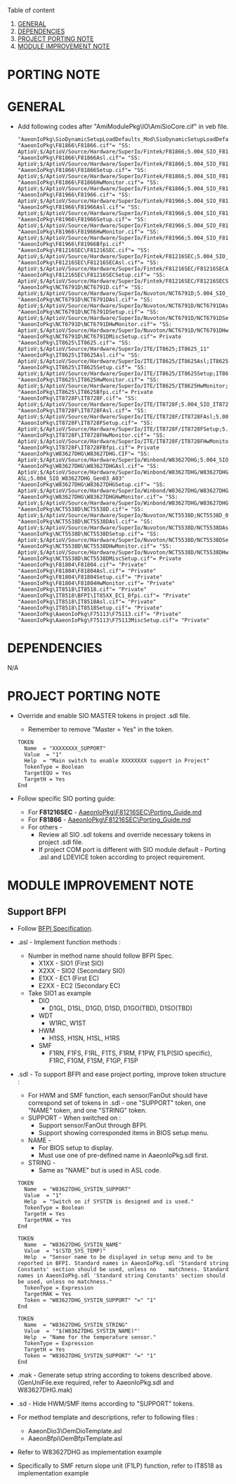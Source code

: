 Table of content
1. [GENERAL](#general)
2. [DEPENDENCIES](#dependencies)
3. [PROJECT PORTING NOTE](#project-porting-note)
4. [MODULE IMPROVEMENT NOTE](#module-improvement-note)

PORTING NOTE
================================

GENERAL
================================

* Add following codes after "AmiModulePkg\IO\AmiSioCore.cif" in veb file.

   ```
   "AaeonIoPkg\SioDynamicSetupLoadDefaults_Mod\SioDynamicSetupLoadDefaults.cif"
   "AaeonIoPkg\F81866\F81866.cif"= "SS: AptioV;$/AptioV/Source/Hardware/SuperIo/Fintek/F81866;5.004_SIO_F81866_Gen03_A00"
   "AaeonIoPkg\F81866\F81866Asl.cif"= "SS: AptioV;$/AptioV/Source/Hardware/SuperIo/Fintek/F81866;5.004_SIO_F81866_Gen03_A00"
   "AaeonIoPkg\F81866\F81866Setup.cif"= "SS: AptioV;$/AptioV/Source/Hardware/SuperIo/Fintek/F81866;5.004_SIO_F81866_Gen03_A00"
   "AaeonIoPkg\F81866\F81866HwMonitor.cif"= "SS: AptioV;$/AptioV/Source/Hardware/SuperIo/Fintek/F81866;5.004_SIO_F81866_Gen03_A00"
   "AaeonIoPkg\F81966\F81966.cif"= "SS: AptioV;$/AptioV/Source/Hardware/SuperIo/Fintek/F81966;5.004_SIO_F81966_Gen03_A00"
   "AaeonIoPkg\F81966\F81966Asl.cif"= "SS: AptioV;$/AptioV/Source/Hardware/SuperIo/Fintek/F81966;5.004_SIO_F81966_Gen03_A00"
   "AaeonIoPkg\F81966\F81966Setup.cif"= "SS: AptioV;$/AptioV/Source/Hardware/SuperIo/Fintek/F81966;5.004_SIO_F81966_Gen03_A00"
   "AaeonIoPkg\F81966\F81966HwMonitor.cif"= "SS: AptioV;$/AptioV/Source/Hardware/SuperIo/Fintek/F81966;5.004_SIO_F81966_Gen03_A00"
   "AaeonIoPkg\F81966\F81966Bfpi.cif"
   "AaeonIoPkg\F81216SEC\F81216SEC.cif"= "SS: AptioV;$/AptioV/Source/Hardware/SuperIo/Fintek/F81216SEC;5.004_SIO_F81216SEC_Gen03_A00"
   "AaeonIoPkg\F81216SEC\F81216SECAsl.cif"= "SS: AptioV;$/AptioV/Source/Hardware/SuperIo/Fintek/F81216SEC/F81216SECAsl;5.004_SIO_F81216SEC_Gen03_A00"
   "AaeonIoPkg\F81216SEC\F81216SECSetup.cif"= "SS: AptioV;$/AptioV/Source/Hardware/SuperIo/Fintek/F81216SEC/F81216SECSetup;5.004_SIO_F81216SEC_Gen03_A00"
   "AaeonIoPkg\NCT6791D\NCT6791D.cif"= "SS: AptioV;$/AptioV/Source/Hardware/SuperIo/Nuvoton/NCT6791D;5.004_SIO_NCT6791D_Gen03_A00"
   "AaeonIoPkg\NCT6791D\NCT6791DAsl.cif"= "SS: AptioV;$/AptioV/Source/Hardware/SuperIo/Nuvoton/NCT6791D/NCT6791DAsl;5.004_SIO_NCT6791D_Gen03_A00"
   "AaeonIoPkg\NCT6791D\NCT6791DSetup.cif"= "SS: AptioV;$/AptioV/Source/Hardware/SuperIo/Nuvoton/NCT6791D/NCT6791DSetup;5.004_SIO_NCT6791D_Gen03_A00"
   "AaeonIoPkg\NCT6791D\NCT6791DHwMonitor.cif"= "SS: AptioV;$/AptioV/Source/Hardware/SuperIo/Nuvoton/NCT6791D/NCT6791DHwMonitor;5.004_SIO_NCT6791D_Gen03_A00"
   "AaeonIoPkg\NCT6791D\NCT6791DMiscSetup.cif"= Private
   "AaeonIoPkg\IT8625\IT8625.cif"= "SS: AptioV;$/AptioV/Source/Hardware/SuperIo/ITE/IT8625;IT8625_11"
   "AaeonIoPkg\IT8625\IT8625Asl.cif"= "SS: AptioV;$/AptioV/Source/Hardware/SuperIo/ITE/IT8625/IT8625Asl;IT8625_11"
   "AaeonIoPkg\IT8625\IT8625Setup.cif"= "SS: AptioV;$/AptioV/Source/Hardware/SuperIo/ITE/IT8625/IT8625Setup;IT8625_11"
   "AaeonIoPkg\IT8625\IT8625HwMonitor.cif"= "SS: AptioV;$/AptioV/Source/Hardware/SuperIo/ITE/IT8625/IT8625HwMonitor;IT8625_11"
   "AaeonIoPkg\IT8625\IT8625Bfpi.cif"= Private
   "AaeonIoPkg\IT8728F\IT8728F.cif"= "SS: AptioV;$/AptioV/Source/Hardware/SuperIo/ITE/IT8728F;5.004_SIO_IT8728F_Gen03_A01"
   "AaeonIoPkg\IT8728F\IT8728FAsl.cif"= "SS: AptioV;$/AptioV/Source/Hardware/SuperIo/ITE/IT8728F/IT8728FAsl;5.004_SIO_IT8728F_Gen03_A01"
   "AaeonIoPkg\IT8728F\IT8728FSetup.cif"= "SS: AptioV;$/AptioV/Source/Hardware/SuperIo/ITE/IT8728F/IT8728FSetup;5.004_SIO_IT8728F_Gen03_A01"
   "AaeonIoPkg\IT8728F\IT8728FHwMonitor.cif"= "SS: AptioV;$/AptioV/Source/Hardware/SuperIo/ITE/IT8728F/IT8728FHwMonitor;5.004_SIO_IT8728F_Gen03_A01"
   "AaeonIoPkg\IT8728F\IT8728FBfpi.cif"= Private
   "AaeonIoPkg\W83627DHG\W83627DHG.CIF"= "SS: AptioV;$/AptioV/Source/Hardware/SuperIo/Winbond/W83627DHG;5.004_SIO_W83627DHG_Gen03_A03"
   "AaeonIoPkg\W83627DHG\W83627DHGAsl.cif"= "SS: AptioV;$/AptioV/Source/Hardware/SuperIo/Winbond/W83627DHG/W83627DHG ASL;5.004_SIO_W83627DHG_Gen03_A03"
   "AaeonIoPkg\W83627DHG\W83627DHGSetup.cif"= "SS: AptioV;$/AptioV/Source/Hardware/SuperIo/Winbond/W83627DHG/W83627DHGSetup;5.004_SIO_W83627DHG_Gen03_A03"
   "AaeonIoPkg\W83627DHG\W83627DHGHwMonitor.cif"= "SS: AptioV;$/AptioV/Source/Hardware/SuperIo/Winbond/W83627DHG/W83627DHGHwMonitor;5.004_SIO_W83627DHG_Gen03_A03"
   "AaeonIoPkg\NCT5538D\NCT5538D.cif"= "SS: AptioV;$/AptioV/Source/Hardware/SuperIo/Nuvoton/NCT5538D;NCT5538D_00"
   "AaeonIoPkg\NCT5538D\NCT5538DAsl.cif"= "SS: AptioV;$/AptioV/Source/Hardware/SuperIo/Nuvoton/NCT5538D/NCT5538DAsl;NCT5538D_00"
   "AaeonIoPkg\NCT5538D\NCT5538DSetup.cif"= "SS: AptioV;$/AptioV/Source/Hardware/SuperIo/Nuvoton/NCT5538D/NCT5538DSetup;NCT5538D_00"
   "AaeonIoPkg\NCT5538D\NCT5538DHwMonitor.cif"= "SS: AptioV;$/AptioV/Source/Hardware/SuperIo/Nuvoton/NCT5538D/NCT5538DHwMonitor;NCT5538D_00"
   "AaeonIoPkg\NCT5538D\NCT5538DMiscSetup.cif"= Private
   "AaeonIoPkg\F81804\F81804.cif"= "Private"
   "AaeonIoPkg\F81804\F81804Asl.cif"= "Private"
   "AaeonIoPkg\F81804\F81804Setup.cif"= "Private"
   "AaeonIoPkg\F81804\F81804HwMonitor.cif"= "Private"
   "AaeonIoPkg\IT8518\IT8518.cif"= "Private"
   "AaeonIoPkg\IT8518\BFPI\IT85XX_EC1_Bfpi.cif"= "Private"
   "AaeonIoPkg\IT8518\IT8518Asl.cif"= "Private"
   "AaeonIoPkg\IT8518\IT8518Setup.cif"= "Private"
   "AaeonIoPkg\AaeonIoPkg\F75113\F75113.cif"= "Private"
   "AaeonIoPkg\AaeonIoPkg\F75113\F75113MiscSetup.cif"= "Private"
   ```

DEPENDENCIES
================================

N/A

PROJECT PORTING NOTE
================================

* Override and enable SIO MASTER tokens in project .sdl file.
   * Remember to remove "Master = Yes" in the token.

   ```
   TOKEN
     Name  = "XXXXXXXX_SUPPORT"
     Value  = "1"
     Help  = "Main switch to enable XXXXXXXX support in Project"
     TokenType = Boolean
     TargetEQU = Yes
     TargetH = Yes
   End
   ```

* Follow specific SIO porting guide:
   * For **F81216SEC** - [AaeonIoPkg\F81216SEC\Porting_Guide.md](F81216SEC/Porting_Guide.md)
   * For **F81866** - [AaeonIoPkg\F81216SEC\Porting_Guide.md](F81866/Porting_Guide.md)
   * For others -
      * Review all SIO .sdl tokens and override necessary tokens in project .sdl file.
      * If project COM port is different with SIO module default - Porting .asl and LDEVICE token according to project requirement.

MODULE IMPROVEMENT NOTE
================================

## Support BFPI

* Follow [BFPI Specification](https://aaeon365-my.sharepoint.com/:f:/r/personal/nas_aaeon_com_tw/Documents/007%E8%BB%9F%E9%AB%94%E9%96%8B%E7%99%BC%E8%99%95/BIOS/Public/Documents/BFPI).

* .asl - Implement function methods :
   * Number in method name should follow BFPI Spec.
      * X1XX - SIO1 (First SIO)
      * X2XX - SIO2 (Secondary SIO)
      * E1XX - EC1 (First EC)
      * E2XX - EC2 (Secondary EC)
   * Take SIO1 as example
      * DIO
         * D1GL, D1SL, D1GD, D1SD, D1GO(TBD), D1SO(TBD)
      * WDT
         * W1RC, W1ST
      * HWM
         * H1SS, H1SN, H1SL, H1RS
      * SMF
         * F1RN, F1FS, F1RL, F1TS, F1RM, F1PW, F1LP(SIO specific), F1RC, F1GM, F1SM, F1GP, F1SP

* .sdl - To support BFPI and ease project porting, improve token structure :
   * For HWM and SMF function, each sensor/FanOut should have correspond set of tokens in .sdl - one "SUPPORT" token, one "NAME" token, and one "STRING" token.
   * SUPPORT - When switched on :
      * Support sensor/FanOut through BFPI.
      * Support showing corresponded items in BIOS setup menu.
   * NAME -
      * For BIOS setup to display.
      * Must use one of pre-defined name in AaeonIoPkg.sdl first.
   * STRING -
      * Same as "NAME" but is used in ASL code.

   ```
   TOKEN
     Name  = "W83627DHG_SYSTIN_SUPPORT"
     Value  = "1"
     Help  = "Switch on if SYSTIN is designed and is used."
     TokenType = Boolean
     TargetH = Yes
     TargetMAK = Yes
   End

   TOKEN
     Name  = "W83627DHG_SYSTIN_NAME"
     Value  = "$(STD_SYS_TEMP)"
     Help  = "Sensor name to be displayed in setup menu and to be reported in BFPI. Standard names in AaeonIoPkg.sdl 'Standard string Constants' section should be used, unless no    matchness. Standard names in AaeonIoPkg.sdl 'Standard string Constants' section should be used, unless no matchness."
     TokenType = Expression
     TargetMAK = Yes
     Token = "W83627DHG_SYSTIN_SUPPORT" "=" "1"
   End

   TOKEN
     Name  = "W83627DHG_SYSTIN_STRING"
     Value  = '"$(W83627DHG_SYSTIN_NAME)"'
     Help  = "Name for the temperature sensor."
     TokenType = Expression
     TargetH = Yes
     Token = "W83627DHG_SYSTIN_SUPPORT" "=" "1"
   End
   ```

* .mak - Generate setup string according to tokens described above. (GenUniFile.exe required, refer to AaeonIoPkg.sdl and W83627DHG.mak)

* .sd - Hide HWM/SMF items according to "SUPPORT" tokens.

* For method template and descriptions, refer to following files :
   * AaeonDio3\OemDioTemplate.asl
   * AaeonBfpi\OemBfpiTemplate.asl

* Refer to W83627DHG as implementation example

* Specifically to SMF return slope unit (F1LP) function, refer to IT8518 as implementation example
